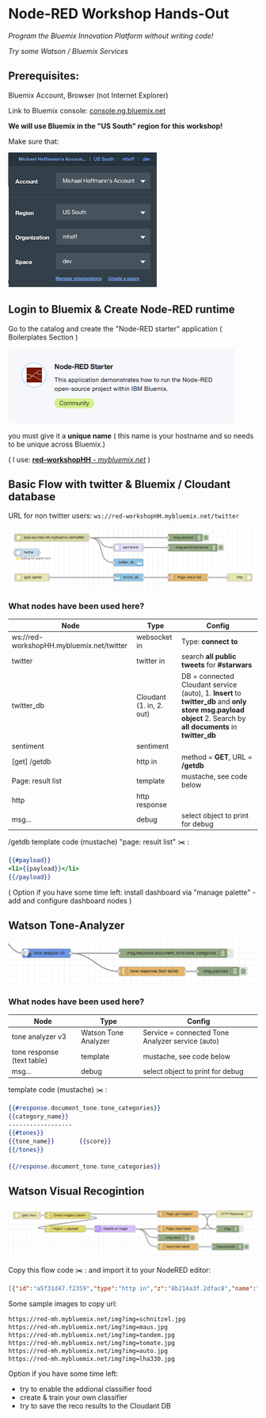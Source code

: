
# Node-RED Workshop Hands-Out

 _Program the Bluemix Innovation Platform without writing code!_

_Try some Watson / Bluemix Services_

## Prerequisites:         

Bluemix Account, Browser (not Internet Explorer) 

Link to Bluemix console:   [console.ng.bluemix.net](https://console.ng.bluemix.net)

**We will use Bluemix in the "US South" region  for this workshop!**

Make sure that:

![bmx org](doc_img/bmx_org.png)

## Login to Bluemix & Create Node-RED  runtime

Go to the catalog and create the "Node-RED starter" application ( Boilerplates Section )

![bmx starter](doc_img/bmx_nodeRED_starter.png)
 
you must give it a **unique name** ( this name is your hostname and so needs to be unique across Bluemix.)

( I use:  [**red-workshopHH** - _mybluemix.net_](https://red-workshopHH.mybluemix.net) )


## Basic Flow with twitter &  Bluemix / Cloudant database

URL for non twitter users:  ```ws://red-workshopHH.mybluemix.net/twitter```

![twitter_flow](doc_img/twitter_flow.png)

### What nodes have been used here?
Node | Type | Config
---- | ---- | ------
ws://red-workshopHH.mybluemix.net/twitter | websocket in | Type: **connect to**
twitter | twitter in | search **all public tweets** for **#starwars**
twitter_db | Cloudant (1. in, 2. out) | DB = connected Cloudant service (auto), 1. **Insert** to **twitter_db** and **only store msg.payload object** 2. Search by **all documents** in **twitter_db**
sentiment | sentiment
[get] /getdb | http in | method = **GET**, URL = **/getdb**
Page: result list | template | mustache, see code below
http | http response |
msg... | debug | select object to print for debug 


/getdb  template code (mustache) "page: result list" :scissors: :

```mustache
{{#payload}}
<li>{{payload}}</li>
{{/payload}}    
```
( Option if you have some time left: install dashboard via "manage palette"  -  add  and configure dashboard nodes  )


## Watson Tone-Analyzer

![tone_ana](doc_img/tone_ana.png)

### What nodes have been used here?
Node | Type | Config
---- | ---- | ------
tone analyzer v3 | Watson Tone Analyzer | Service = connected Tone Analyzer service (auto)
tone response (text table) | template | mustache, see code below
msg... | debug | select object to print for debug 

template code (mustache)  :scissors: :

```mustache
{{#response.document_tone.tone_categories}}
{{category_name}}
------------------
{{#tones}}
{{tone_name}}       {{score}} 
{{/tones}}

{{/response.document_tone.tone_categories}}
```


## Watson Visual Recogintion

![vis_reco](doc_img/vis_reco.png)

Copy this flow code  :scissors: : and import it to your NodeRED editor:

```json
[{"id":"a5f31d47.f2359","type":"http in","z":"8b214a3f.2dfac8","name":"","url":"/reco","method":"get","swaggerDoc":"","x":100,"y":440,"wires":[["bdb45433.38ed88"]]},{"id":"bdb45433.38ed88","type":"switch","z":"8b214a3f.2dfac8","name":"Check imageurl param","property":"payload.imageurl","propertyType":"msg","rules":[{"t":"null"},{"t":"else"}],"checkall":"false","outputs":2,"x":280,"y":440,"wires":[["a2b20031.9e3ab"],["44676e37.a2a16"]]},{"id":"a2b20031.9e3ab","type":"template","z":"8b214a3f.2dfac8","name":"Page: get imageurl","field":"payload","fieldType":"msg","format":"html","syntax":"mustache","template":"<h1>Node-RED Watson Visual Recognition</h1>\nEnter a image URL:\n<form  action=\"{{req._parsedUrl.pathname}}\">\n    <input type=\"url\" size=\"50\" name=\"imageurl\"/>\n    <input type=\"submit\" value=\"Analyze\"/>\n</form>\n","x":769,"y":434,"wires":[["7cced6c2.ec06e8","1a4971d0.7386fe"]]},{"id":"44676e37.a2a16","type":"change","z":"8b214a3f.2dfac8","name":"imgurl -> payload","rules":[{"t":"set","p":"payload","pt":"msg","to":"payload.imageurl","tot":"msg"}],"action":"","property":"","from":"","to":"","reg":false,"x":270,"y":500,"wires":[["da8e2bc9.4e0688"]]},{"id":"7cced6c2.ec06e8","type":"http response","z":"8b214a3f.2dfac8","name":"HTTP Response","x":1019,"y":434,"wires":[]},{"id":"1a4971d0.7386fe","type":"debug","z":"8b214a3f.2dfac8","name":"","active":false,"console":"false","complete":"true","x":990,"y":500,"wires":[]},{"id":"da8e2bc9.4e0688","type":"visual-recognition-v3","z":"8b214a3f.2dfac8","name":"Classify an image","apikey":"","image-feature":"classifyImage","lang":"en","x":490,"y":500,"wires":[["2682797a.fe6bc6","d207ffe1.e2d17","6223d22b.1b913c"]]},{"id":"d207ffe1.e2d17","type":"template","z":"8b214a3f.2dfac8","name":"Page: result table","field":"payload","fieldType":"msg","format":"html","syntax":"mustache","template":"<h1>Node-RED Watson Visual Recognition - output</h1>\n\nAnalyzed image: {{{result.images.0.resolved_url}}}  <br/>\n<img src=\"{{result.images.0.resolved_url}}\" height='200'/>\n\n<table>\n<th>Class</th><th>Score</th>\n{{#result.images.0.classifiers.0.classes}}\n<tr><td>{{class}}</td><td>{{score}}</td></tr>\n{{/result.images.0.classifiers.0.classes}}\n</table>\n\n<form  action=\"{{req._parsedUrl.pathname}}\">\n    <input type=\"submit\" value=\"Try again\"/>\n</form>\n","x":770,"y":500,"wires":[["7cced6c2.ec06e8","1a4971d0.7386fe"]]},{"id":"2682797a.fe6bc6","type":"debug","z":"8b214a3f.2dfac8","name":"","active":true,"console":"false","complete":"result","x":750,"y":540,"wires":[]},{"id":"6223d22b.1b913c","type":"template","z":"8b214a3f.2dfac8","name":"result  (text table)","field":"payload","fieldType":"msg","format":"handlebars","syntax":"mustache","template":"Analyzed image: \n{{{result.images.0.resolved_url}}}  \n\nClass              Score\n{{#result.images.0.classifiers.0.classes}}\n{{class}}               {{score}}\n{{/result.images.0.classifiers.0.classes}}\n","x":770,"y":580,"wires":[["632fb744.353dc8"]]},{"id":"632fb744.353dc8","type":"debug","z":"8b214a3f.2dfac8","name":"","active":true,"console":"false","complete":"false","x":990,"y":580,"wires":[]}]
```

Some sample images to copy url:

    https://red-mh.mybluemix.net/img?img=schnitzel.jpg
    https://red-mh.mybluemix.net/img?img=maus.jpg
    https://red-mh.mybluemix.net/img?img=tandem.jpg
    https://red-mh.mybluemix.net/img?img=tomate.jpg
    https://red-mh.mybluemix.net/img?img=auto.jpg
    https://red-mh.mybluemix.net/img?img=lha330.jpg

Option if you have some time left: 

- try to enable the addional classifier food  
- create & train your own classifier 
- try to save the reco results to the Cloudant DB 


